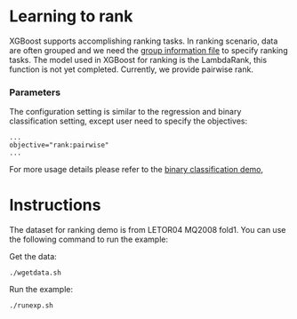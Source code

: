 Learning to rank
====
XGBoost supports accomplishing ranking tasks. In ranking scenario, data are often grouped and we need the [group information file](../../doc/input_format.md#group-input-format) to specify ranking tasks. The model used in XGBoost for ranking is the LambdaRank, this function is not yet completed. Currently, we provide pairwise rank.

### Parameters
The configuration setting is similar to the regression and binary classification setting, except user need to specify the objectives:

```
...
objective="rank:pairwise"
...
```
For more usage details please refer to the [binary classification demo](../binary_classification),

Instructions
====
The dataset for ranking demo is from LETOR04 MQ2008 fold1.
You can use the following command to run the example:

Get the data:
```
./wgetdata.sh
```

Run the example:
```
./runexp.sh
```
